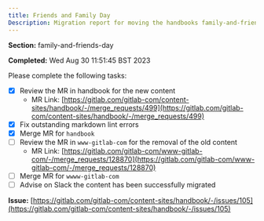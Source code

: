 ```yaml
---
title: Friends and Family Day
Description: Migration report for moving the handbooks family-and-friends-day section
---
```


**Section:** family-and-friends-day

**Completed:** Wed Aug 30 11:51:45 BST 2023

Please complete the following tasks:

- [x] Review the MR in handbook for the new content
  - MR Link: [https://gitlab.com/gitlab-com/content-sites/handbook/-/merge_requests/499](https://gitlab.com/gitlab-com/content-sites/handbook/-/merge_requests/499)
- [x] Fix outstanding markdown lint errors
- [x] Merge MR for `handbook`
- [ ] Review the MR in `www-gitlab-com` for the removal of the old content
  - MR Link: [https://gitlab.com/gitlab-com/www-gitlab-com/-/merge_requests/128870](https://gitlab.com/gitlab-com/www-gitlab-com/-/merge_requests/128870)
- [ ] Merge MR for `wwww-gitlab-com`
- [ ] Advise on Slack the content has been successfully migrated

**Issue:** [https://gitlab.com/gitlab-com/content-sites/handbook/-/issues/105](https://gitlab.com/gitlab-com/content-sites/handbook/-/issues/105)
